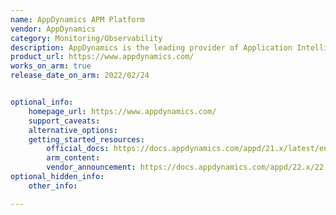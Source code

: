 ```yaml
---
name: AppDynamics APM Platform
vendor: AppDynamics
category: Monitoring/Observability
description: AppDynamics is the leading provider of Application Intelligence for modern application architectures, operating in distributed, dynamic and agile environments.
product_url: https://www.appdynamics.com/
works_on_arm: true
release_date_on_arm: 2022/02/24


optional_info:
    homepage_url: https://www.appdynamics.com/
    support_caveats:
    alternative_options:
    getting_started_resources:
        official_docs: https://docs.appdynamics.com/appd/21.x/latest/en/appdynamics-essentials/getting-started
        arm_content:
        vendor_announcement: https://docs.appdynamics.com/appd/22.x/22.2/ja/product-and-release-announcements/past-releases/past-agent-releases#PastAgentReleases-Version22.2.0-February24,2022.1
optional_hidden_info:
    other_info:

---
```

